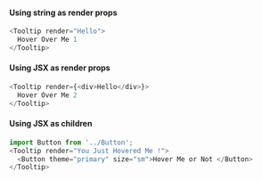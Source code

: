 #### Using string as render props
```js
<Tooltip render="Hello">
  Hover Over Me 1
</Tooltip>
```

#### Using JSX as render props
```js
<Tooltip render={<div>Hello</div>}>
  Hover Over Me 2
</Tooltip>
```

#### Using JSX as children
```js
import Button from '../Button';
<Tooltip render="You Just Hovered Me !">
  <Button theme="primary" size="sm">Hover Me or Not </Button>
</Tooltip>
```